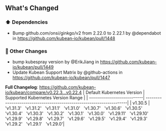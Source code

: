 <!-- Release notes generated using configuration in .github/release.yml at v0.22.4 -->

## What's Changed
### ⬆️ Dependencies
* Bump github.com/onsi/ginkgo/v2 from 2.22.0 to 2.22.1 by @dependabot in https://github.com/kubean-io/kubean/pull/1448
### 🔨 Other Changes
* bump kubespray version by @ErikJiang in https://github.com/kubean-io/kubean/pull/1449
* Update Kubean Support Matrix by @github-actions in https://github.com/kubean-io/kubean/pull/1447


**Full Changelog**: https://github.com/kubean-io/kubean/compare/v0.22.3...v0.22.4
| Default Kubernetes Version | Supported Kubernetes Version Range                                   |
| ---------------------------| ---------------------------------------------------------------------|
| v1.30.5                 |  'v1.31.3' &nbsp; 'v1.31.2' &nbsp; 'v1.31.1' &nbsp; 'v1.31.0' &nbsp; 'v1.30.7' &nbsp; 'v1.30.6' &nbsp; 'v1.30.5' &nbsp; 'v1.30.4' &nbsp; 'v1.30.3' &nbsp; 'v1.30.2' &nbsp; 'v1.30.1' &nbsp; 'v1.30.0' &nbsp; 'v1.29.11' &nbsp; 'v1.29.10' &nbsp; 'v1.29.9' &nbsp; 'v1.29.8' &nbsp; 'v1.29.7' &nbsp; 'v1.29.6' &nbsp; 'v1.29.5' &nbsp; 'v1.29.4' &nbsp; 'v1.29.3' &nbsp; 'v1.29.2' &nbsp; 'v1.29.1' &nbsp; 'v1.29.0'|
